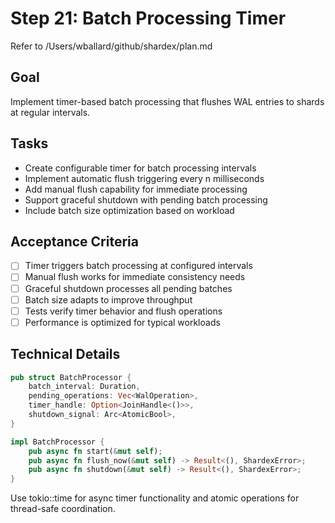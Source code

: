 # Step 21: Batch Processing Timer

Refer to /Users/wballard/github/shardex/plan.md

## Goal
Implement timer-based batch processing that flushes WAL entries to shards at regular intervals.

## Tasks
- Create configurable timer for batch processing intervals
- Implement automatic flush triggering every n milliseconds
- Add manual flush capability for immediate processing
- Support graceful shutdown with pending batch processing
- Include batch size optimization based on workload

## Acceptance Criteria
- [ ] Timer triggers batch processing at configured intervals
- [ ] Manual flush works for immediate consistency needs
- [ ] Graceful shutdown processes all pending batches
- [ ] Batch size adapts to improve throughput
- [ ] Tests verify timer behavior and flush operations
- [ ] Performance is optimized for typical workloads

## Technical Details
```rust
pub struct BatchProcessor {
    batch_interval: Duration,
    pending_operations: Vec<WalOperation>,
    timer_handle: Option<JoinHandle<()>>,
    shutdown_signal: Arc<AtomicBool>,
}

impl BatchProcessor {
    pub async fn start(&mut self);
    pub async fn flush_now(&mut self) -> Result<(), ShardexError>;
    pub async fn shutdown(&mut self) -> Result<(), ShardexError>;
}
```

Use tokio::time for async timer functionality and atomic operations for thread-safe coordination.